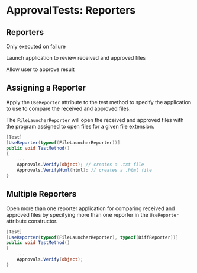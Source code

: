 # ApprovalTests: Reporters

## Reporters
Only executed on failure

Launch application to review received and approved files

Allow user to approve result

## Assigning a Reporter
Apply the `UseReporter` attribute to the test method to specify the application to use to compare the received and approved files.

The `FileLauncherReporter` will open the received and approved files with the program assigned to open files for a given file extension.
```csharp
[Test]
[UseReporter(typeof(FileLauncherReporter))]
public void TestMethod()
{
    ...
    Approvals.Verify(object); // creates a .txt file
    Approvals.VerifyHtml(html); // creates a .html file
}
```

## Multiple Reporters
Open more than one reporter application for comparing received and approved files by specifying more than one reporter in the `UseReporter` attribute constructor.
```csharp
[Test]
[UseReporter(typeof(FileLauncherReporter), typeof(DiffReporter))]
public void TestMethod()
{
    ...
    Approvals.Verify(object);
}
```